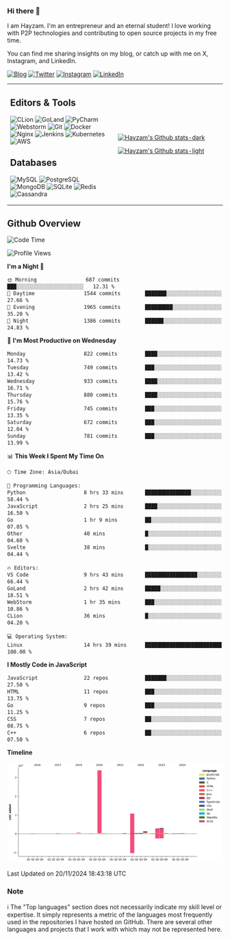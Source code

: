 ### Hi there 👋

I am Hayzam. I'm an entrepreneur and an eternal student! I love working with P2P technologies and contributing to open source projects in my free time.

You can find me sharing insights on my blog, or catch up with me on X, Instagram, and LinkedIn.

[![Blog](https://img.shields.io/badge/Blog-%2312100E.svg?&style=for-the-badge&logo=medium&logoColor=white)](https://hayzam.com)
[![Twitter](https://img.shields.io/badge/Twitter-%231DA1F2.svg?&style=for-the-badge&logo=X&logoColor=white)](https://twitter.com/hayzam_js)
[![Instagram](https://img.shields.io/badge/Instagram-%23E4405F.svg?&style=for-the-badge&logo=instagram&logoColor=white)](https://instagram.com/hayzam.ts)
[![LinkedIn](https://img.shields.io/badge/LinkedIn-%230077B5.svg?&style=for-the-badge&logo=linkedin&logoColor=white)](https://www.linkedin.com/in/hayzam-s-2b9b95139/)

<table width="100%">
<tr>
<td width="50%">

## Editors & Tools

![CLion](https://img.shields.io/badge/-CLion-000000?style=flat&logo=CLion)
![GoLand](https://img.shields.io/badge/-GoLand-000000?style=flat&logo=Goland)
![PyCharm](https://img.shields.io/badge/-PyCharm-000000?style=flat&logo=PyCharm)
![Webstorm](https://img.shields.io/badge/-WebStorm-000000?style=flat&logo=WebStorm)
![Git](https://img.shields.io/badge/-Git-000000?style=flat&logo=git)
![Docker](https://img.shields.io/badge/-Docker-000000?style=flat&logo=docker)
![Nginx](https://img.shields.io/badge/-Nginx-000000?style=flat&logo=nginx)
![Jenkins](https://img.shields.io/badge/-Jenkins-000000?style=flat&logo=jenkins)
![Kubernetes](https://img.shields.io/badge/-Kubernetes-000000?style=flat&logo=kubernetes)
![AWS](https://img.shields.io/badge/-AWS-000000?style=flat&logo=amazon-aws)

## Databases

![MySQL](https://img.shields.io/badge/-MySQL-000000?style=flat&logo=mysql)
![PostgreSQL](https://img.shields.io/badge/-PostgreSQL-000000?style=flat&logo=postgresql)
![MongoDB](https://img.shields.io/badge/-MongoDB-000000?style=flat&logo=mongodb)
![SQLite](https://img.shields.io/badge/-SQLite-000000?style=flat&logo=sqlite)
![Redis](https://img.shields.io/badge/-Redis-000000?style=flat&logo=redis)
![Cassandra](https://img.shields.io/badge/-Cassandra-000000?style=flat&logo=apache-cassandra)
</div>

<td width="50%">
 
[![Hayzam's Github stats-dark](https://github-readme-stats.vercel.app/api?username=hayzamjs&show_icons=true&theme=dark#gh-dark-mode-only)](https://github.com/anuraghazra/github-readme-stats#gh-dark-mode-only)
 
[![Hayzam's Github stats-light](https://github-readme-stats.vercel.app/api?username=hayzamjs&show_icons=true&theme=default#gh-light-mode-only)](https://github.com/anuraghazra/github-readme-stats#gh-light-mode-only)

</td>
</tr>
</table>
 
## Github Overview


<!--START_SECTION:waka-->
![Code Time](http://img.shields.io/badge/Code%20Time-1%2C386%20hrs%2023%20mins-blue)

![Profile Views](http://img.shields.io/badge/Profile%20Views-0-blue)

**I'm a Night 🦉** 

```text
🌞 Morning                687 commits         ███░░░░░░░░░░░░░░░░░░░░░░   12.31 % 
🌆 Daytime                1544 commits        ███████░░░░░░░░░░░░░░░░░░   27.66 % 
🌃 Evening                1965 commits        █████████░░░░░░░░░░░░░░░░   35.20 % 
🌙 Night                  1386 commits        ██████░░░░░░░░░░░░░░░░░░░   24.83 % 
```
📅 **I'm Most Productive on Wednesday** 

```text
Monday                   822 commits         ████░░░░░░░░░░░░░░░░░░░░░   14.73 % 
Tuesday                  749 commits         ███░░░░░░░░░░░░░░░░░░░░░░   13.42 % 
Wednesday                933 commits         ████░░░░░░░░░░░░░░░░░░░░░   16.71 % 
Thursday                 880 commits         ████░░░░░░░░░░░░░░░░░░░░░   15.76 % 
Friday                   745 commits         ███░░░░░░░░░░░░░░░░░░░░░░   13.35 % 
Saturday                 672 commits         ███░░░░░░░░░░░░░░░░░░░░░░   12.04 % 
Sunday                   781 commits         ███░░░░░░░░░░░░░░░░░░░░░░   13.99 % 
```


📊 **This Week I Spent My Time On** 

```text
🕑︎ Time Zone: Asia/Dubai

💬 Programming Languages: 
Python                   8 hrs 33 mins       ███████████████░░░░░░░░░░   58.44 % 
JavaScript               2 hrs 25 mins       ████░░░░░░░░░░░░░░░░░░░░░   16.50 % 
Go                       1 hr 9 mins         ██░░░░░░░░░░░░░░░░░░░░░░░   07.85 % 
Other                    40 mins             █░░░░░░░░░░░░░░░░░░░░░░░░   04.60 % 
Svelte                   38 mins             █░░░░░░░░░░░░░░░░░░░░░░░░   04.44 % 

🔥 Editors: 
VS Code                  9 hrs 43 mins       █████████████████░░░░░░░░   66.44 % 
GoLand                   2 hrs 42 mins       █████░░░░░░░░░░░░░░░░░░░░   18.51 % 
WebStorm                 1 hr 35 mins        ███░░░░░░░░░░░░░░░░░░░░░░   10.86 % 
CLion                    36 mins             █░░░░░░░░░░░░░░░░░░░░░░░░   04.20 % 

💻 Operating System: 
Linux                    14 hrs 39 mins      █████████████████████████   100.00 % 
```

**I Mostly Code in JavaScript** 

```text
JavaScript               22 repos            ███████░░░░░░░░░░░░░░░░░░   27.50 % 
HTML                     11 repos            ███░░░░░░░░░░░░░░░░░░░░░░   13.75 % 
Go                       9 repos             ███░░░░░░░░░░░░░░░░░░░░░░   11.25 % 
CSS                      7 repos             ██░░░░░░░░░░░░░░░░░░░░░░░   08.75 % 
C++                      6 repos             ██░░░░░░░░░░░░░░░░░░░░░░░   07.50 % 
```



**Timeline**

![Lines of Code chart](https://raw.githubusercontent.com/hayzamjs/hayzamjs/main/assets/bar_graph.png)


 Last Updated on 20/11/2024 18:43:18 UTC
<!--END_SECTION:waka-->


### Note 

:information_source: The "Top languages" section does not necessarily indicate my skill level or expertise. It simply represents a metric of the languages most frequently used in the repositories I have hosted on GitHub. There are several other languages and projects that I work with which may not be represented here. 

